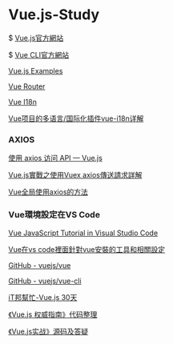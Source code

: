 # Vue.js-Study

$ [Vue.js官方網站](https://cn.vuejs.org)

$ [Vue CLI官方網站](https://cli.vuejs.org/zh/)

[Vue.js Examples](https://vuejsexamples.com)

[Vue Router](https://router.vuejs.org/zh/)

[Vue I18n](https://kazupon.github.io/vue-i18n/zh/)

[Vue项目的多语言/国际化插件vue-i18n详解](https://blog.csdn.net/qq_25324335/article/details/80767749)

### AXIOS

[使用 axios 访问 API — Vue.js](https://cn.vuejs.org/v2/cookbook/using-axios-to-consume-apis.html)

[Vue.js實戰之使用Vuex axios傳送請求詳解](https://codertw.com/前端開發/241890/)

[Vue全局使用axios的方法](https://segmentfault.com/a/1190000013128858)

### Vue環境設定在VS Code

[Vue JavaScript Tutorial in Visual Studio Code](https://code.visualstudio.com/docs/nodejs/vuejs-tutorial)

[Vue在vs code裡面針對vue安裝的工具和相關設定](https://dotblogs.com.tw/kinanson/2017/09/11/221519#1)

[GitHub - vuejs/vue](https://github.com/vuejs/vue)

[GitHub - vuejs/vue-cli](https://github.com/vuejs/vue-cli)

[iT邦幫忙-Vue.js 30天](https://ithelp.ithome.com.tw/users/20103424/ironman/1049)

[《Vue.js 权威指南》代码整理](https://github.com/koalashane/vuejs-code)

[《Vue.js实战》源码及答疑](https://github.com/icarusion/vue-book)
